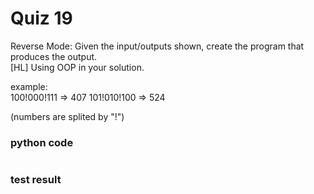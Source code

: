 # Quiz 19
Reverse Mode: Given the input/outputs shown, create the program that produces the output. <br>
[HL] Using OOP in your solution.

example: <br>
100!000!111 => 407
101!010!100 => 524

(numbers are splited by "!")


### python code
```.py

```

### test result
